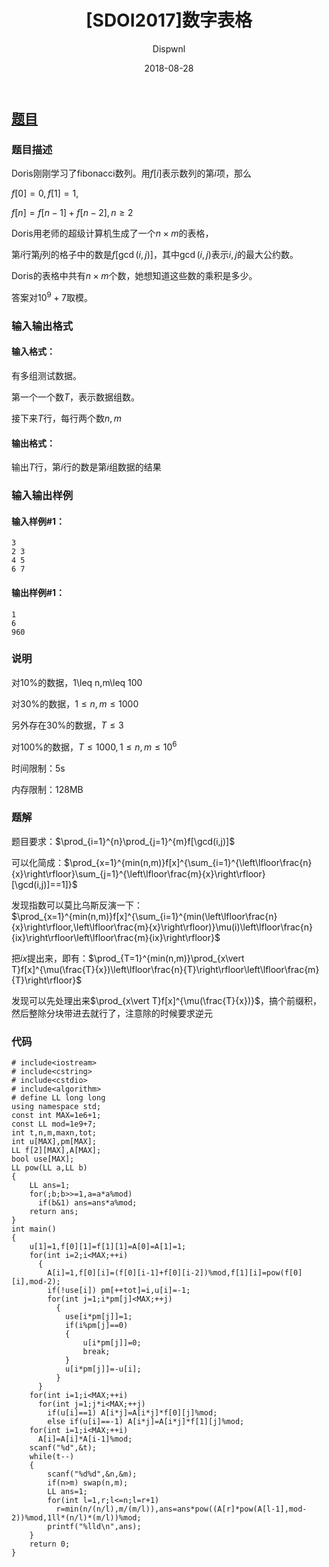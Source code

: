 ﻿---
layout:     post
title:      "[SDOI2017]数字表格"
date:       2018-08-28
author:     "Dispwnl"
header-img: "img/used/345.jpg"
catalog: true
tags:
    - 莫比乌斯反演
---
## [题目](https://www.luogu.org/problemnew/show/P3704)
### 题目描述
Doris刚刚学习了fibonacci数列。用$f[i]$表示数列的第$i$项，那么

$f[0]=0,f[1]=1,$

$f[n]=f[n-1]+f[n-2],n\geq 2$

Doris用老师的超级计算机生成了一个$n×m$的表格，

第$i$行第$j$列的格子中的数是$f[\gcd(i,j)]$，其中$\gcd(i,j)$表示$i,j$的最大公约数。

Doris的表格中共有$n×m$个数，她想知道这些数的乘积是多少。

答案对$10^9+7$取模。

### 输入输出格式
#### 输入格式：
有多组测试数据。

第一个一个数$T$，表示数据组数。

接下来$T$行，每行两个数$n,m$

#### 输出格式：
输出$T$行，第$i$行的数是第$i$组数据的结果

### 输入输出样例
#### 输入样例#1： 
```
3
2 3
4 5
6 7
```
#### 输出样例#1： 
```
1
6
960
```
### 说明
对$10\%$的数据，1\leq n,m\leq 100

对$30\%$的数据，$1\leq n,m\leq 1000$

另外存在$30\%$的数据，$T\leq 3$

对$100\%$的数据，$T\leq 1000,1\leq n,m\leq 10^6$
 
时间限制：5s

内存限制：128MB

### 题解
题目要求：$\prod_{i=1}^{n}\prod_{j=1}^{m}f[\gcd(i,j)]$

可以化简成：$\prod_{x=1}^{min(n,m)}f[x]^{\sum_{i=1}^{\left\lfloor\frac{n}{x}\right\rfloor}\sum_{j=1}^{\left\lfloor\frac{m}{x}\right\rfloor}[\gcd(i,j)]==1]}$

发现指数可以莫比乌斯反演一下：$\prod_{x=1}^{min(n,m)}f[x]^{\sum_{i=1}^{min(\left\lfloor\frac{n}{x}\right\rfloor,\left\lfloor\frac{m}{x}\right\rfloor)}\mu(i)\left\lfloor\frac{n}{ix}\right\rfloor\left\lfloor\frac{m}{ix}\right\rfloor}$

把$ix$提出来，即有：$\prod_{T=1}^{min(n,m)}\prod_{x\vert T}f[x]^{\mu(\frac{T}{x})\left\lfloor\frac{n}{T}\right\rfloor\left\lfloor\frac{m}{T}\right\rfloor}$

发现可以先处理出来$\prod_{x\vert T}f[x]^{\mu(\frac{T}{x})}$，搞个前缀积，然后整除分块带进去就行了，注意除的时候要求逆元

### 代码
```
# include<iostream>
# include<cstring>
# include<cstdio>
# include<algorithm>
# define LL long long
using namespace std;
const int MAX=1e6+1;
const LL mod=1e9+7;
int t,n,m,maxn,tot;
int u[MAX],pm[MAX];
LL f[2][MAX],A[MAX];
bool use[MAX];
LL pow(LL a,LL b)
{
	LL ans=1;
	for(;b;b>>=1,a=a*a%mod)
	  if(b&1) ans=ans*a%mod;
	return ans;
}
int main()
{
	u[1]=1,f[0][1]=f[1][1]=A[0]=A[1]=1;
	for(int i=2;i<MAX;++i)
	  {
	  	A[i]=1,f[0][i]=(f[0][i-1]+f[0][i-2])%mod,f[1][i]=pow(f[0][i],mod-2);
	  	if(!use[i]) pm[++tot]=i,u[i]=-1;
	  	for(int j=1;i*pm[j]<MAX;++j)
	  	  {
	  	  	use[i*pm[j]]=1;
	  	  	if(i%pm[j]==0)
	  	  	{
	  	  		u[i*pm[j]]=0;
	  	  		break;
			}
			u[i*pm[j]]=-u[i];
		  }
	  }
	for(int i=1;i<MAX;++i)
	  for(int j=1;j*i<MAX;++j)
	    if(u[i]==1) A[i*j]=A[i*j]*f[0][j]%mod;
	    else if(u[i]==-1) A[i*j]=A[i*j]*f[1][j]%mod;
	for(int i=1;i<MAX;++i)
	  A[i]=A[i]*A[i-1]%mod;
	scanf("%d",&t);
	while(t--)
	{
		scanf("%d%d",&n,&m);
		if(n>m) swap(n,m);
		LL ans=1;
		for(int l=1,r;l<=n;l=r+1)
		  r=min(n/(n/l),m/(m/l)),ans=ans*pow((A[r]*pow(A[l-1],mod-2))%mod,1ll*(n/l)*(m/l))%mod;
		printf("%lld\n",ans);
	}
	return 0;
}
```
